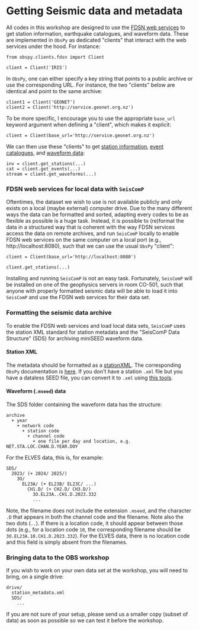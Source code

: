 # Getting Seismic data and metadata

All codes in this workshop are designed to use the [FDSN web services](https://www.fdsn.org/webservices/) to get station information, earthquake catalogues, and waveform data. These are implemented in `ObsPy` as dedicated "clients" that interact with the web services under the hood. For instance:

```
from obspy.clients.fdsn import Client

client = Client('IRIS')
```

In `ObsPy`, one can either specify a key string that points to a public archive or use the corresponding URL. For instance, the two "clients" below are identical and point to the same archive:

```
client1 = Client('GEONET')
client2 = Client('http://service.geonet.org.nz')
```

To be more specific, I encourage you to use the appropriate `base_url` keyword argument when defining a "client", which makes it explicit:

```
client = Client(base_url='http://service.geonet.org.nz')
```

We can then use these "clients" to get [station information](https://docs.obspy.org/master/packages/autogen/obspy.clients.fdsn.client.Client.get_stations.html#obspy.clients.fdsn.client.Client.get_stations), [event catalogues](https://docs.obspy.org/master/packages/autogen/obspy.clients.fdsn.client.Client.get_events.html#obspy.clients.fdsn.client.Client.get_events), and [waveform data](https://docs.obspy.org/master/packages/autogen/obspy.clients.fdsn.client.Client.get_waveforms.html#obspy.clients.fdsn.client.Client.get_waveforms):

```
inv = client.get_stations(...)
cat = client.get_events(...)
stream = client.get_waveforms(...)
```

### FDSN web services for local data with `SeisComP`

Oftentimes, the dataset we wish to use is not available publicly and only exists on a local (maybe external) computer drive. Due to the many different ways the data can be formatted and sorted, adapting every codes to be as flexible as possible is a huge task. Instead, it is possible to (re)format the data in a structured way that is coherent with the way FDSN services access the data on remote archives, and run `SeisComP` locally to enable FDSN web services on the same computer on a local port (e.g., http://localhost:8080), such that we can use the usual `ObsPy` "client":

```
client = Client(base_url='http://localhost:8080')

client.get_stations(...)
```

Installing and running `SeisComP` is not an easy task. Fortunately, `SeisComP` will be installed on one of the geophysics servers in room CO-501, such that anyone with properly formatted seismic data will be able to load it into `SeisComP` and use the FDSN web services for their data set.

### Formatting the seismic data archive

To enable the FDSN web services and load local data sets, `SeisComP` uses the station XML standard for station metadata and the "SeisComP Data Structure" (SDS) for archiving miniSEED waveform data. 

#### Station XML

The metadata should be formatted as a [stationXML](https://www.fdsn.org/xml/station/). The corresponding `ObsPy` documentation is [here](https://docs.obspy.org/packages/obspy.core.inventory.html). If you don't have a station `.xml` file but you have a dataless SEED file, you can convert it to `.xml` using [this tools](https://seiscode.iris.washington.edu/projects/stationxml-converter).

#### Waveform (`.mseed`) data

The SDS folder containing the waveform data has the structure:

```
archive
  + year
    + network code
      + station code
        + channel code
          + one file per day and location, e.g. NET.STA.LOC.CHAN.D.YEAR.DOY
```

For the ELVES data, this is, for example:

```
SDS/
  2023/ (+ 2024/ 2025/)
    3O/
      EL23A/ (+ EL23B/ EL23C/ ...)
        CH1.D/ (+ CH2.D/ CH3.D/)
          3O.EL23A..CH1.D.2023.332
          ...
```

Note, the filename does not include the extension `.mseed`, and the character `.D` that appears in both the channel code and the filename. Note also the two dots (`..`). If there is a location code, it should appear between those dots (e.g., for a location code `10`, the corresponding filename should be `3O.EL23A.10.CH1.D.2023.332`). For the ELVES data, there is no location code and this field is simply absent from the filenames.


### Bringing data to the OBS workshop

If you wish to work on your own data set at the workshop, you will need to bring, on a single drive:

```
drive/
  station_metadata.xml
  SDS/
    ...
```

If you are not sure of your setup, please send us a smaller copy (subset of data) as soon as possible so we can test it before the workshop. 